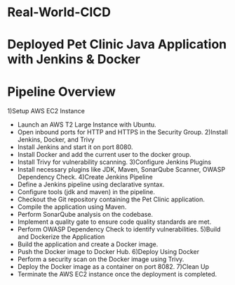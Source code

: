# Real-World-CICD

# Deployed Pet Clinic Java Application with Jenkins & Docker


# Pipeline Overview

1)Setup AWS EC2 Instance
  * Launch an AWS T2 Large Instance with Ubuntu.
  * Open inbound ports for HTTP and HTTPS in the Security Group.
2)Install Jenkins, Docker, and Trivy
  * Install Jenkins and start it on port 8080.
  * Install Docker and add the current user to the docker group.
  * Install Trivy for vulnerability scanning.
3)Configure Jenkins Plugins
  * Install necessary plugins like JDK, Maven, SonarQube Scanner, OWASP Dependency Check.
4)Create Jenkins Pipeline
  * Define a Jenkins pipeline using declarative syntax.
  * Configure tools (jdk and maven) in the pipeline.
  * Checkout the Git repository containing the Pet Clinic application.
  * Compile the application using Maven.
  * Perform SonarQube analysis on the codebase.
  * Implement a quality gate to ensure code quality standards are met.
  * Perform OWASP Dependency Check to identify vulnerabilities.
5)Build and Dockerize the Application
  * Build the application and create a Docker image.
  * Push the Docker image to Docker Hub.
6)Deploy Using Docker
  * Perform a security scan on the Docker image using Trivy.
  * Deploy the Docker image as a container on port 8082.
7)Clean Up
  * Terminate the AWS EC2 instance once the deployment is completed.
